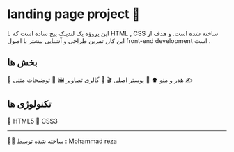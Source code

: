 # landing page project 🎨

این پروؤه یک لندینک پیج ساده است که با HTML , CSS ساخته شده است. و هدف از این کار, تمرین طراحی و آشنایی بیشتر با اصول front-end development است .

## بخش ها 
🔹 هدر و منو ⬆️
🔹 پوستر اصلی 🎬
🔹 گالری تصاویر 🖼️
🔹 توضیحات متنی ✍️

## تکنولوژی ها
🔹 HTML5
🔹 CSS3

---

🧑‍💻 ساخته شده توسط : Mohammad reza                                
